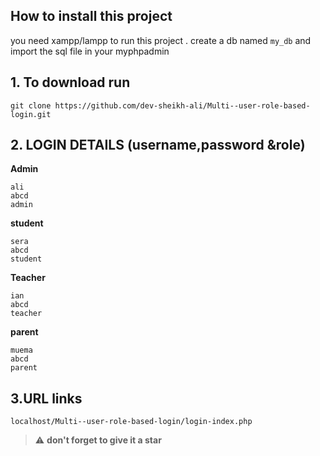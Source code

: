 ## How to install this project

you need xampp/lampp to run this project .
create a db named `my_db` and import the sql file in your myphpadmin
<br/>


## 1. To download run

    git clone https://github.com/dev-sheikh-ali/Multi--user-role-based-login.git


## 2. LOGIN DETAILS (username,password &role)

**Admin**

    ali
    abcd
    admin

**student**

    sera
    abcd
    student
    
**Teacher**

    ian
    abcd
    teacher 
    
**parent**

    muema
    abcd
    parent

## 3.URL links

    localhost/Multi--user-role-based-login/login-index.php
    
 > :warning: **don't forget to give it a star**



